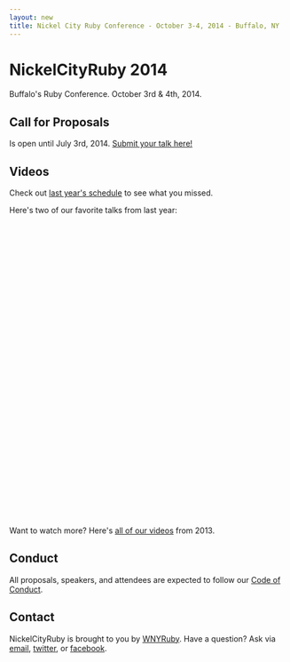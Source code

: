 ```yaml
---
layout: new
title: Nickel City Ruby Conference - October 3-4, 2014 - Buffalo, NY
---
```


# NickelCityRuby 2014

Buffalo's Ruby Conference. October 3rd & 4th, 2014.

## Call for Proposals

Is open until July 3rd, 2014. [Submit your talk here!](https://nickelcityruby.wufoo.com/forms/nickel-city-ruby-conference-2014/)

## Videos

Check out [last year's schedule](http://nickelcityruby.com/2013/#schedule) to see what you missed.

<p class="videos">
Here's two of our favorite talks from last year:
</p>

<object width="450" height="259" class="first-video"><param name="movie" value="//www.youtube.com/v/MqYXFWAzgBQ?hl=en_US&amp;version=3"></param><param name="allowFullScreen" value="true"></param><param name="allowscriptaccess" value="always"></param><embed src="//www.youtube.com/v/MqYXFWAzgBQ?hl=en_US&amp;version=3" type="application/x-shockwave-flash" width="450" height="259" allowscriptaccess="always" allowfullscreen="true"></embed></object>

<object width="450" height="259"><param name="movie" value="//www.youtube.com/v/nTUdZTdQrGo?version=3&amp;hl=en_US"></param><param name="allowFullScreen" value="true"></param><param name="allowscriptaccess" value="always"></param><embed src="//www.youtube.com/v/nTUdZTdQrGo?version=3&amp;hl=en_US" type="application/x-shockwave-flash" width="450" height="259" allowscriptaccess="always" allowfullscreen="true"></embed></object>

Want to watch more? Here's [all of our videos](http://www.confreaks.com/events/nickelcityruby2013) from 2013.

## Conduct

All proposals, speakers, and attendees are expected to follow our [Code of Conduct](https://github.com/nickelcityruby/code-of-conduct/blob/master/code_of_conduct.md).

## Contact

NickelCityRuby is brought to you by [WNYRuby](http://www.meetup.com/Western-New-York-Ruby/). Have a question? Ask via [email](mailto:nickelcityruby@gmail.com), [twitter](http://twitter.com/nickelcityruby), or [facebook](http://facebook.com/nickelcityruby).
